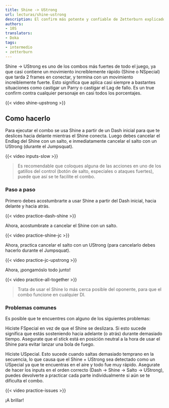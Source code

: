 ```yaml
---
title: Shine -> UStrong
url: lecturas/shine-ustrong
description: El confirm más potente y confiable de Zetterburn explicado
authors:
- 10S
translators:
- Doka
tags:
- intermedio
- zetterburn
---
```


Shine -> UStrong es uno de los combos más fuertes de todo el juego, ya que casi contiene un movimiento increíblemente rápido (Shine o NSpecial) que tarda 2 frames en conectar, y termina con un movimiento increiblemente fuerte. Esto significa que aplica casi siempre a bastantes situaciones como castigar un Parry o castigar el Lag de fallo. Es un true confirm contra cualquier personaje en casi todos los porcentajes.

{{< video shine-upstrong >}}

## Como hacerlo

Para ejecutar el combo se usa Shine a partir de un Dash inicial para que te deslices hacia delante mientras el Shine conecta. Luego debes cancelar el Endlag del Shine con un salto, e inmediatamente cancelar el salto con un UStrong (durante el Jumpsquat).

{{< video inputs-slow >}}

> Es recomendable que coloques alguna de las acciones en uno de los gatillos del control (botón de salto, especiales o ataques fuertes), puede que así se te facilite el combo.

### Paso a paso

Primero debes acostumbrarte a usar Shine a partir del Dash inicial, hacia delante y hacia atrás.

{{< video practice-dash-shine >}}

Ahora, acostumbrate a cancelar el Shine con un salto.

{{< video practice-shine-jc >}}

Ahora, practica cancelar el salto con un UStrong (para cancelarlo debes hacerlo durante el Jumpsquat).

{{< video practice-jc-upstrong >}}

Ahora, ¡pongamóslo todo junto!

{{< video practice-all-together >}}

> Trata de usar el Shine lo más cerca posible del oponente, para que el combo funcione en cualquier DI.

### Problemas comunes

Es posible que te encuentres con alguno de los siguientes problemas:

Hiciste FSpecial en vez de que el Shine se deslizara. Si esto sucede significa que estás sosteniendo hacia adelante (o atrás) durante demasiado tiempo. Asegurate que el stick está en posición neutral a la hora de usar el Shine para evitar lanzar una bola de fuego.

Hiciste USpecial. Esto sucede cuando saltas demasiado temprano en la secuencia, lo que causa que el Shine + UStrong sea detectado como un USpecial ya que te encuentras en el aire y todo fue muy rápido. Asegurate de hacer los inputs en el orden correcto (Dash -> Shine -> Salto -> UStrong), puedes devolverte a practicar cada parte individualmente si aún se te dificulta el combo.

{{< video practice-issues >}}

¡A brillar!
